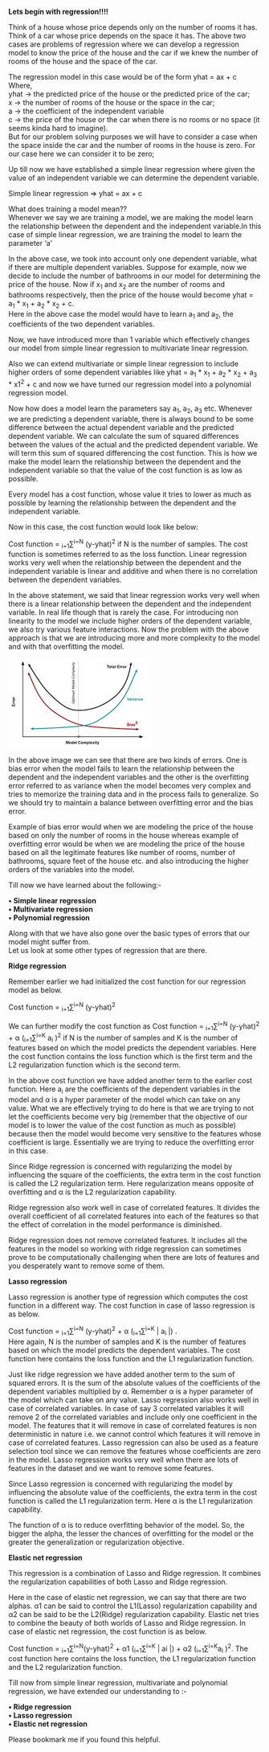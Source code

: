 <b>Lets begin with regression!!!!</b>  

Think of a house whose price depends only on the number of rooms it has. Think of a car whose price depends on the space it has.
The above two cases are problems of regression where we can develop a regression model to know the price of the house and the car if we knew the number of rooms of the house and the space of the car.  

The regression model in this case would be of the form yhat = ax + c  
Where,  
yhat -> the predicted price of the house or the predicted price of the car;  
x -> the number of rooms of the house or the space in the car;  
a -> the coefficient of the independent variable  
c -> the price of the house or the car when there is no rooms or no space (it seems kinda hard to imagine).  
But for our problem solving purposes we will have to consider a case when the space inside the car and the number of rooms in the house is zero. For our case here we can consider it to be zero;  

Up till now we have established a simple linear regression where given the value of an independent variable we can determine the dependent variable.  

Simple linear regression => yhat = ax + c  

What does training a model mean??  
Whenever we say we are training a model, we are making the model learn the relationship between the dependent and the independent variable.In this case of simple linear regression, we are training the model to learn the parameter ‘a’   

In the above case, we took into account only one dependent variable, what if there are multiple dependent variables. Suppose for example, now we decide to include the number of bathrooms in our model for determining the price of the house. Now if x<sub>1</sub> and x<sub>2</sub> are the number of rooms and bathrooms respectively, then the price of the house would become yhat = a<sub>1</sub> * x<sub>1</sub> + a<sub>2</sub> * x<sub>2</sub> + c.  
Here in the above case the model would have to learn a<sub>1</sub> and a<sub>2</sub>, the coefficients of the two dependent variables.  

Now, we have introduced more than 1 variable which effectively changes our model from simple linear regression to multivariate linear regression.  

Also we can extend multivariate or simple linear regression to include higher orders of some dependent variables like yhat = a<sub>1</sub> * x<sub>1</sub> + a<sub>2</sub> * x<sub>2</sub> + a<sub>3</sub> * x1<sup>2</sup> + c and now we have turned our regression model into a polynomial regression model.  

Now how does a model learn the parameters say a<sub>1</sub>, a<sub>2</sub>, a<sub>3</sub> etc. Whenever we are predicting a dependent variable, there is always bound to be some difference between the actual dependent variable and the predicted dependent variable. We can calculate the sum of squared differences between the values of the actual and the predicted dependent variable. We will term this sum of squared differencing the cost function. This is how we make the model learn the relationship between the dependent and the independent variable so that the value of the cost function is as low as possible.  

Every model has a cost function, whose value it tries to lower as much as possible by learning the relationship between the dependent and the independent variable.  

Now in this case, the cost function would look like below:  

Cost function = <sub>i=1</sub>∑<sup>i=N</sup> (y-yhat)<sup>2</sup> if N is the number of samples. The cost function is sometimes referred to as the loss function.
Linear regression works very well when the relationship between the dependent and the independent variable is linear and additive and when there is no correlation between the dependent variables.  

In the above statement, we said that linear regression works very well when there is a linear relationship between the dependent and the independent variable. In real life though that is rarely the case. For introducing non linearity to the model we include higher orders of the dependent variable, we also try various feature interactions. Now the problem with the above approach is that we are introducing more and more complexity to the model and with that overfitting the model.  

<img src="/assets/o.png">

In the above image we can see that there are two kinds of errors. One is bias error when the model fails to learn the relationship between the dependent and the independent variables and the other is the overfitting error referred to as variance when the model becomes very complex and tries to memorize the training data and in the process fails to generalize. So we should try to maintain a balance between overfitting error and the bias error.  

Example of bias error would when we are modeling the price of the house based on only the number of rooms in the house whereas example of overfitting error would be when we are modeling the price of the house based on all the legitimate features like number of rooms, number of bathrooms, square feet of the house etc. and also introducing the higher orders of the variables into the model.  

Till now we have learned about the following:-  

<b>•	Simple linear regression</b>  
<b>•	Multivariate regression</b>  
<b>•	Polynomial regression</b>  

Along with that we have also gone over the basic types of errors that our model might suffer from.  
Let us look at some other types of regression that are there. 

<b>Ridge regression</b>  

Remember earlier we had initialized the cost function for our regression model as below.  

Cost function = <sub>i=1</sub>∑<sup>i=N</sup> (y-yhat)<sup>2</sup>  

We can further modify the cost function as Cost function = <sub>i=1</sub>∑<sup>i=N</sup> (y-yhat)<sup>2</sup> + α (<sub>i=1</sub>∑<sup>i=K</sup> a<sub>i</sub> )<sup>2</sup> if N is the number of samples and K is the number of features based on which the model predicts the dependent variables. Here the cost function contains the loss function which is the first term and the L2 regularization function which is the second term.  

In the above cost function we have added another term to the earlier cost function. Here a<sub>i</sub> are the coefficients of the dependent variables in the model and α is a hyper parameter of the model which can take on any value. What we are effectively trying to do here is that we are trying to not let the coefficients become very big (remember that the objective of our model is to lower the value of the cost function as much as possible) because then the model would become very sensitive to the features whose coefficient is large. Essentially we are trying to reduce the overfitting error in this case.  

Since Ridge regression is concerned with regularizing the model by influencing the square of the coefficients, the extra term in the cost function is called the L2 regularization term. Here regularization means opposite of overfitting and α is the L2 regularization capability.  

Ridge regression also work well in case of correlated features. It divides the overall coefficient of all correlated features into each of the features so that the effect of correlation in the model performance is diminished. 

Ridge regression does not remove correlated features. It includes all the features in the model so working with ridge regression can sometimes prove to be computationally challenging when there are lots of features and you desperately want to remove some of them.  

<b>Lasso regression</b>

Lasso regression is another type of regression which computes the cost function in a different way. The cost function in case of lasso regression is as below.  

Cost function = <sub>i=1</sub>∑<sup>i=N</sup> (y-yhat)<sup>2</sup> + α (<sub>i=1</sub>∑<sup>i=K</sup> | a<sub>i</sub> |) .  
Here again, N is the number of samples and K is the number of features based on which the model predicts the dependent variables. The cost function here contains the loss function and the L1 regularization function.  

Just like ridge regression we have added another term to the sum of squared errors. It is the sum of the absolute values of the coefficients of the dependent variables multiplied by α. Remember α is a hyper parameter of the model which can take on any value. Lasso regression also works well in case of correlated variables. In case of say 3 correlated variables it will remove 2 of the correlated variables and include only one coefficient in the model. The features that it will remove in case of correlated features is non deterministic in nature i.e. we cannot control which features it will remove in case of correlated features. Lasso regression can also be used as a feature selection tool since we can remove the features whose coefficients are zero in the model. Lasso regression works very well when there are lots of features in the dataset and we want to remove some features.  

Since Lasso regression is concerned with regularizing the model by influencing the absolute value of the coefficients, the extra term in the cost function is called the L1 regularization term. Here α is the L1 regularization capability.  

The function of α is to reduce overfitting behavior of the model. So, the bigger the alpha, the lesser the chances of overfitting for the model or the greater the generalization or regularization objective.  

<b>Elastic net regression</b>

This regression is a combination of Lasso and Ridge regression. It combines the regularization capabilities of both Lasso and Ridge regression.  

Here in the case of elastic net regression, we can say that there are two alphas. α1 can be said to control the L1(Lasso) regularization capability and α2 can be said to be the L2(Ridge) regularization capability. Elastic net tries to combine the beauty of both worlds of Lasso and Ridge regression. In case of elastic net regression, the cost function is as below.  

Cost function = <sub>i=1</sub>∑<sup>i=N</sup>(y-yhat)<sup>2</sup> + α1 (<sub>i=1</sub>∑<sup>i=K</sup> | ai |) + α2 (<sub>i=1</sub>∑<sup>i=K</sup>a<sub>i</sub> )<sup>2</sup>. The cost function here contains the loss function, the L1 regularization function and the L2 regularization function.  

Till now from simple linear regression, multivariate and polynomial regression, we have extended our understanding to  :-  

<b>•	Ridge regression</b>  
<b>•	Lasso regression</b>  
<b>•	Elastic net regression</b>    

Please bookmark me if you found this helpful.
